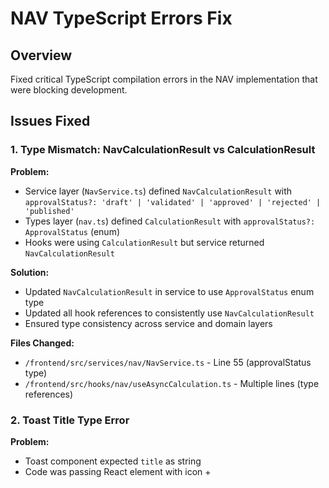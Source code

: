 # NAV TypeScript Errors Fix

## Overview
Fixed critical TypeScript compilation errors in the NAV implementation that were blocking development.

## Issues Fixed

### 1. Type Mismatch: NavCalculationResult vs CalculationResult

**Problem:** 
- Service layer (`NavService.ts`) defined `NavCalculationResult` with `approvalStatus?: 'draft' | 'validated' | 'approved' | 'rejected' | 'published'`
- Types layer (`nav.ts`) defined `CalculationResult` with `approvalStatus?: ApprovalStatus` (enum)
- Hooks were using `CalculationResult` but service returned `NavCalculationResult`

**Solution:**
- Updated `NavCalculationResult` in service to use `ApprovalStatus` enum type
- Updated all hook references to consistently use `NavCalculationResult`
- Ensured type consistency across service and domain layers

**Files Changed:**
- `/frontend/src/services/nav/NavService.ts` - Line 55 (approvalStatus type)
- `/frontend/src/hooks/nav/useAsyncCalculation.ts` - Multiple lines (type references)

### 2. Toast Title Type Error

**Problem:** 
- Toast component expected `title` as string
- Code was passing React element with icon +